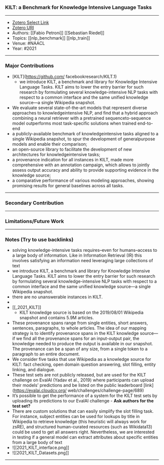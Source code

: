 ### KILT: a Benchmark for Knowledge Intensive Language Tasks
---
- [Zotero Select Link](zotero://select/groups/2480461/items/5CFWG8WY)
- [Zotero URI](https://www.zotero.org/groups/2480461/items/5CFWG8WY)
- Authors: [[Fabio Petroni]] [[Sebastian Riedel]] 
- Topics: [[nlp_benchmark]] [[nlp_train]]
- Venue: #NAACL 
- Year: #2021
---
### Major Contributions
 - [KILT](https://github.com/ facebookresearch/KILT.1)
	 - we introduce KILT, a benchmark and library for Knowledge Intensive Language Tasks. KILT aims to lower the entry barrier for such research by formulating several knowledge-intensive NLP tasks with respect to a common interface and the same unified knowledge source—a single Wikipedia snapshot.
- We evaluate several state-of-the-art models that represent diverse approaches to knowledgeintensive NLP, and find that a hybrid approach combining a neural retriever with a pretrained sequenceto-sequence model outperforms most task-specific solutions when trained end-to-end
- a publicly-available benchmark of knowledgeintensive tasks aligned to a single Wikipedia snapshot, to spur the development of generalpurpose models and enable their comparison;
- an open-source library to facilitate the development of new architectures for knowledgeintensive tasks; 
- a provenance indication for all instances in KILT, made more comprehensive with an annotation campaign, which allows to jointly assess output accuracy and ability to provide supporting evidence in the knowledge source; 
- a comparative performance of various modeling approaches, showing promising results for general baselines across all tasks.
---
### Secondary Contribution
---
### Limitations/Future Work
---
### Notes (Try to use backlinks)
- solving knowledge-intensive tasks requires–even for humans–access to a large body of information. Like in Information Retrieval (IR) this involves satisfying an information need leveraging large collections of text
- we introduce KILT, a benchmark and library for Knowledge Intensive Language Tasks. KILT aims to lower the entry barrier for such research by formulating several knowledge-intensive NLP tasks with respect to a common interface and the same unified knowledge source—a single Wikipedia snapshot.
- there are no unanswerable instances in KILT.
- 
- [[_2021_KILT]]
	- KILT knowledge source is based on the 2019/08/01 Wikipedia snapshot and contains 5.9M articles.
- These provenance spans range from single entities, short answers, sentences, paragraphs, to whole articles. The idea of our mapping strategy is to identify provenance spans in the KILT knowledge source—if we find all the provenance spans for an input-output pair, the knowledge needed to produce the output is available in our snapshot. The provenance can be a span of any size, from a single token to a paragraph to an entire document.
- We consider five tasks that use Wikipedia as a knowledge source for KILT: fact checking, open domain question answering, slot filling, entity linking, and dialogue.
- These test sets are not publicly released, but are used for the KILT challenge on EvalAI (Yadav et al., 2019) where participants can upload their models’ predictions and be listed on the public leaderboard [link](https://evalai.cloudcv.org/ web/challenges/challenge-page/689)
- It’s possible to get the performance of a system for the KILT test sets by uploading its predictions to our EvalAI challenge - **Ask authors for the test set?**
- There are custom solutions that can easily simplify the slot filling task. For instance, subject entities can be used for lookups by title in Wikipedia to retrieve knowledge (this heuristic will always work for zsRE), and structured human-curated resources (such as Wikidata13) could be used to get all answers right. Nevertheless, we are interested in testing if a general model can extract attributes about specific entities from a large body of text
- ![[2021_KILT_interface.png]]
- ![[2021_KILT_Datasets.png]]
---
